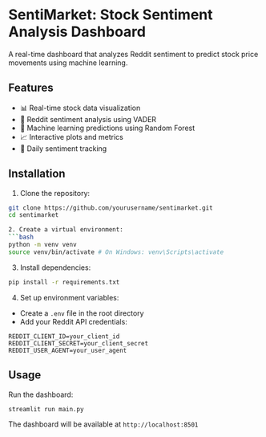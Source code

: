 # SentiMarket: Stock Sentiment Analysis Dashboard

A real-time dashboard that analyzes Reddit sentiment to predict stock price movements using machine learning.

## Features

- 📊 Real-time stock data visualization
- 🤖 Reddit sentiment analysis using VADER
- 🔮 Machine learning predictions using Random Forest
- 📈 Interactive plots and metrics
- 🔄 Daily sentiment tracking

## Installation

1. Clone the repository:
```bash
git clone https://github.com/yourusername/sentimarket.git
cd sentimarket

2. Create a virtual environment:
```bash
python -m venv venv
source venv/bin/activate # On Windows: venv\Scripts\activate
```

3. Install dependencies:
```bash
pip install -r requirements.txt
```

4. Set up environment variables:
- Create a `.env` file in the root directory
- Add your Reddit API credentials:
```env
REDDIT_CLIENT_ID=your_client_id
REDDIT_CLIENT_SECRET=your_client_secret
REDDIT_USER_AGENT=your_user_agent
```

## Usage

Run the dashboard:

```bash
streamlit run main.py
```

The dashboard will be available at `http://localhost:8501`